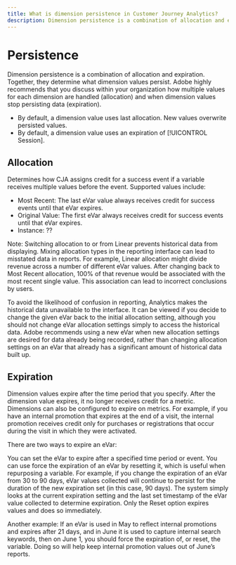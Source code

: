 ```yaml
---
title: What is dimension persistence in Customer Journey Analytics?
description: Dimension persistence is a combination of allocation and expiration. Together, they determine what dimension values persist.
---
```


# Persistence

Dimension persistence is a combination of allocation and expiration. Together, they determine what dimension values persist. Adobe highly recommends that you discuss within your organization how multiple values for each dimension are handled (allocation) and when dimension values stop persisting data (expiration).

* By default, a dimension value uses last allocation. New values overwrite persisted values.
* By default, a dimension value uses an expiration of [!UICONTROL Session].

## Allocation

Determines how CJA assigns credit for a success event if a variable receives multiple values before the event. Supported values include:

* Most Recent: The last eVar value always receives credit for success events until that eVar expires.
* Original Value: The first eVar always receives credit for success events until that eVar expires.
* Instance: ??

Note: Switching allocation to or from Linear prevents historical data from displaying. Mixing allocation types in the reporting interface can lead to misstated data in reports. For example, Linear allocation might divide revenue across a number of different eVar values. After changing back to Most Recent allocation, 100% of that revenue would be associated with the most recent single value. This association can lead to incorrect conclusions by users.

To avoid the likelihood of confusion in reporting, Analytics makes the historical data unavailable to the interface. It can be viewed if you decide to change the given eVar back to the initial allocation setting, although you should not change eVar allocation settings simply to access the historical data. Adobe recommends using a new eVar when new allocation settings are desired for data already being recorded, rather than changing allocation settings on an eVar that already has a significant amount of historical data built up.

## Expiration

Dimension values expire after the time period that you specify. After the dimension value expires, it no longer receives credit for a metric. Dimensions can also be configured to expire on metrics. For example, if you have an internal promotion that expires at the end of a visit, the internal promotion receives credit only for purchases or registrations that occur during the visit in which they were activated.

There are two ways to expire an eVar:

You can set the eVar to expire after a specified time period or event.
You can use force the expiration of an eVar by resetting it, which is useful when repurposing a variable.
For example, if you change the expiration of an eVar from 30 to 90 days, eVar values collected will continue to persist for the duration of the new expiration set (in this case, 90 days). The system simply looks at the current expiration setting and the last set timestamp of the eVar value collected to determine expiration. Only the Reset option expires values and does so immediately.

Another example: If an eVar is used in May to reflect internal promotions and expires after 21 days, and in June it is used to capture internal search keywords, then on June 1, you should force the expiration of, or reset, the variable. Doing so will help keep internal promotion values out of June’s reports.